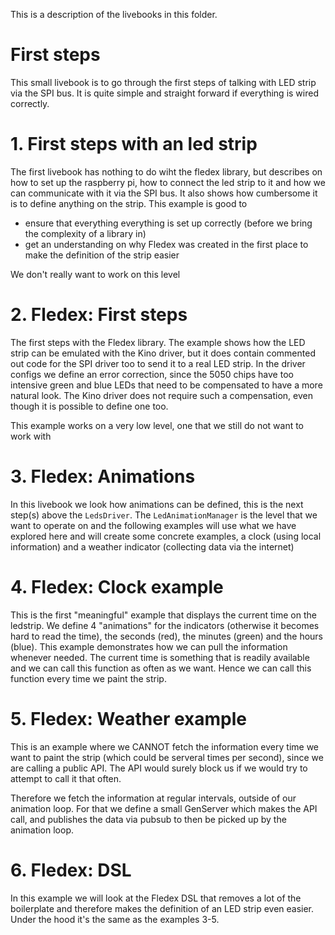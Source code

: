 This is a description of the livebooks in this folder.

# First steps
This small livebook is to go through the first steps of talking with LED strip via the SPI bus.
It is quite simple and straight forward if everything is wired correctly.

# 1. First steps with an led strip
The first livebook has nothing to do wiht the fledex library, but describes on how to set up the raspberry pi, how to connect the led strip to it and how we can communicate with it via the SPI bus. It also shows how cumbersome it is to define anything on the strip. This example is good to

- ensure that everything everything is set up correctly (before we bring the complexity of a library in)
- get an understanding on why Fledex was created in the first place to make the definition of the strip easier

We don't really want to work on this level

# 2. Fledex: First steps
The first steps with the Fledex library. The example shows how the LED strip can be emulated with
the Kino driver, but it does contain commented out code for the SPI driver too to send it to a
real LED strip.
In the driver configs we define an error correction, since the 5050 chips have too intensive green
and blue LEDs that need to be compensated to have a more natural look. The Kino driver does not
require such a compensation, even though it is possible to define one too.

This example works on a very low level, one that we still do not want to work with 

# 3. Fledex: Animations
In this livebook we look how animations can be defined, this is the next step(s) above the `LedsDriver`. The `LedAnimationManager` is the level that we want to operate on and the following examples will use what we have explored here and will create some concrete examples, a clock (using local information) and a weather indicator (collecting data via the internet)

# 4. Fledex: Clock example
This is the first "meaningful" example that displays the current time on the ledstrip. We define 4 "animations" for the indicators (otherwise it becomes hard to read the time), the seconds (red), the minutes (green) and the hours (blue).
This example demonstrates how we can pull the information whenever needed. The current time is something that is readily available and we can call this function as often as we want. Hence we can call this function every time we paint the strip.

# 5. Fledex: Weather example
This is an example where we CANNOT fetch the information every time we want to paint the strip (which could be serveral times per second), since we are calling a public API. The API would surely block us if we would try to attempt to call it that often.

Therefore we fetch the information at regular intervals, outside of our animation loop. For that we define a small GenServer which makes the API call, and publishes the data via pubsub to then be picked up by the animation loop.

# 6. Fledex: DSL
In this example we will look at the Fledex DSL that removes a lot of the boilerplate and therefore makes the definition of an LED strip even easier. Under the hood it's the same as the examples 3-5.